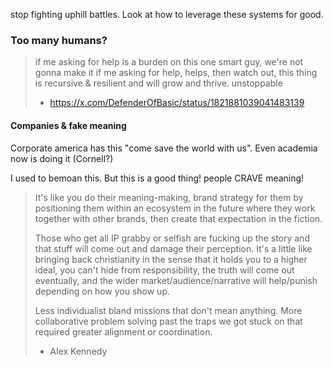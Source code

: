 
stop fighting uphill battles. Look at how to leverage these systems for good. 


### Too many humans?

> if me asking for help is a burden on this one smart guy, we're not gonna make it if me asking for help, helps, then watch out, this thing is recursive & resilient and will grow and thrive. unstoppable
> - https://x.com/DefenderOfBasic/status/1821881039041483139



#### Companies & fake meaning

Corporate america has this "come save the world with us". Even academia now is doing it (Cornell?)

I used to bemoan this. But this is a good thing! people CRAVE meaning!

>It's like you do their meaning-making, brand strategy for them by positioning them within an ecosystem in the future where they work together with other brands, then create that expectation in the fiction. 
>
>Those who get all IP grabby or selfish are fucking up the story and that stuff will come out and damage their perception. It's a little like bringing back christianity in the sense that it holds you to a higher ideal, you can't hide from responsibility, the truth will come out eventually, and the wider market/audience/narrative will help/punish depending on how you show up. 
>
>Less individualist bland missions that don't mean anything. More collaborative problem solving past the traps we got stuck on that required greater alignment or coordination.
> - Alex Kennedy


